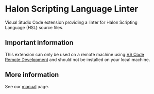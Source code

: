 # Halon Scripting Language Linter

Visual Studio Code extension providing a linter for Halon Scripting Language (HSL) source files.

## Important information

This extension can only be used on a remote machine using [VS Code Remote Development](https://code.visualstudio.com/docs/remote/remote-overview) and should not be installed on your local machine.

## More information

See our [manual](https://docs.halon.io/manual/vscode.html) page.
